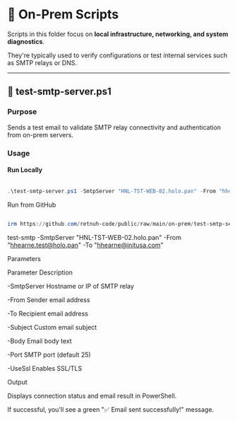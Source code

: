 # 🏢 On-Prem Scripts

Scripts in this folder focus on **local infrastructure, networking, and system diagnostics**.  

They're typically used to verify configurations or test internal services such as SMTP relays or DNS.

---

## 📧 test-smtp-server.ps1

### Purpose

Sends a test email to validate SMTP relay connectivity and authentication from on-prem servers.

### Usage

#### Run Locally

```powershell

.\test-smtp-server.ps1 -SmtpServer "HNL-TST-WEB-02.holo.pan" -From "hhearne.test@holo.pan" -To "hhearne@initusa.com"
```

Run from GitHub

```powershell

irm https://github.com/retnuh-code/public/raw/main/on-prem/test-smtp-server.ps1 | iex
```

test-smtp -SmtpServer "HNL-TST-WEB-02.holo.pan" -From "hhearne.test@holo.pan" -To "hhearne@initusa.com"

Parameters

Parameter  Description

-SmtpServer  Hostname or IP of SMTP relay

-From  Sender email address

-To  Recipient email address

-Subject  Custom email subject

-Body  Email body text

-Port  SMTP port (default 25)

-UseSsl  Enables SSL/TLS

Output

Displays connection status and email result in PowerShell.

If successful, you'll see a green "✅ Email sent successfully!" message.
